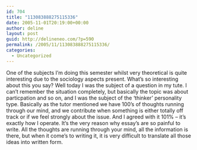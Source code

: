 ```yaml
---
id: 704
title: "113083888275115336"
date: 2005-11-01T20:19:00+00:00
author: deline
layout: post
guid: http://delineneo.com/?p=590
permalink: /2005/11/113083888275115336/
categories:
  - Uncategorized
---
```

One of the subjects I&#8217;m doing this semester whilst very theoretical is quite interesting due to the sociology aspects present. What&#8217;s so interesting about this you say? Well today I was the subject of a question in my tute. I can&#8217;t remember the situation completely, but basically the topic was about particpation and so on, and I was the subject of the &#8216;thinker&#8217; personality type. Basically as the tutor mentioned we have 100&#8217;s of thoughts running through our mind, and we contribute when something is either totally off track or if we feel strongly about the issue. And I agreed with it 101% &#8211; it&#8217;s exactly how I operate. It&#8217;s the very reason why essay&#8217;s are so painful to write. All the thoughts are running through your mind, all the information is there, but when it come&#8217;s to writing it, it is very difficult to translate all those ideas into written form.

